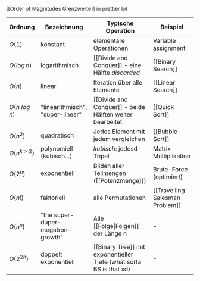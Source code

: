 [[Order of Magnitudes Grenzwerte]] in prettier lol

| Ordnung          | Bezeichnung                       | Typische Operation                                                  | Beispiel                        |
| ---------------- | --------------------------------- | ------------------------------------------------------------------- | ------------------------------- |
| $O(1)$           | konstant                          | elementare Operationen                                              | Variable assignment             |
| $O(log\, n)$     | logarithmisch                     | [[Divide and Conquer]] - eine Hälfte _discarded_                    | [[Binary Search]]               |
| $O(n)$           | linear                            | Iteration über alle Elemente                                        | [[Linear Search]]               |
| $O(n\ log\, n)$  | "linearithmisch", "super-linear"  | [[Divide and Conquer]] - beide Hälften weiter bearbeitet            | [[Quick Sort]]                  |
| $O(n^{2})$       | quadratisch                       | Jedes Element mit jedem vergleichen                                 | [[Bubble Sort]]                 |
| $O(n^{k \gt 2})$ | polynomiell (kubisch...)          | _kubisch_: jedesd Tripel                                            | Matrix Multiplikation           |
| $O(2^n)$         | exponentiell                      | Bilden aller Teilmengen ([[Potenzmenge]])                           | Brute-Force (optimiert)         |
| $O(n!)$          | faktoriell                        | alle Permutationen                                                  | [[Travelling Salesman Problem]] |
| $O(n^n)$         | "the super-duper-megatron-growth" | Alle [[Folge\|Folgen]] der Länge n                                  | -                               |
| $O(2^{2n})$      | doppelt exponentiell              | [[Binary Tree]] mit exponentieller Tiefe (what sorta BS is that xd) | -                               |

